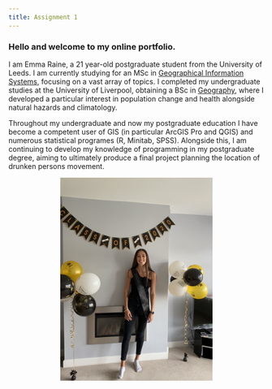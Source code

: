 ```yaml
---
title: Assignment 1
---
```



### Hello and welcome to my online portfolio. 

I am Emma Raine, a 21 year-old postgraduate student from the University of Leeds. I am currently studying for an MSc in [Geographical Information Systems](https://environment.leeds.ac.uk/courses/7411/geographical-information-systems-msc), focusing on a vast array of topics. I completed my undergraduate studies at the University of Liverpool, obtaining a BSc in [Geography](https://www.liverpool.ac.uk/study/undergraduate/courses/geography-bsc-hons/overview/), where I developed a particular interest in population change and health alongside natural hazards and climatology. 

Throughout my undergraduate and now my postgraduate education I have become a competent user of GIS (in particular ArcGIS Pro and QGIS) and numerous statistical programes (R, Minitab, SPSS). Alongside this, I am continuing to develop my knowledge of programming in my postgraduate degree, aiming to ultimately produce a final project planning the location of drunken persons movement. 

<p align="center">
  <img width="300" height="400" src="IMG_8380.jpg">
</p>
